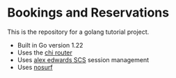 # Bookings and Reservations

This is the repository for a golang tutorial project.

- Built in Go version 1.22
- Uses the [chi router](http://github.com/go-chi/chi)
- Uses [alex edwards SCS](https://github.com/alexedwards/scs) session management
- Uses [nosurf](https://github.com/justinas/nosurf)
